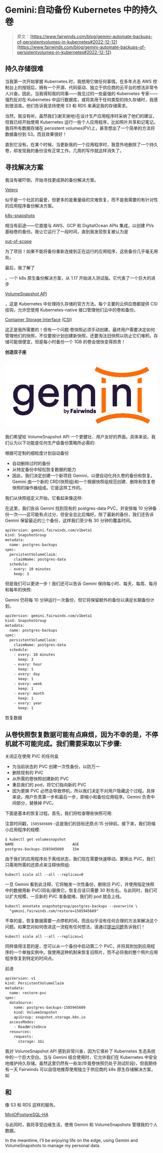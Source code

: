 # Gemini:自动备份 Kubernetes 中的持久卷

> 原文：[https://www.fairwinds.com/blog/gemini-automate-backups-of-persistentvolumes-in-kubernetes#2022-12-12](https://www.fairwinds.com/blog/gemini-automate-backups-of-persistentvolumes-in-kubernetes#2022-12-12)

 ## **持久存储很难**

当我第一次开始掌握 Kubernetes 时，我想用它做任何事情。在多年点击 AWS 控制台上的按钮后，拥有一个开源、代码驱动、独立于供应商的云平台的想法非常令人兴奋。因此，当我得知我的同事——我见过的一些最强的 Kubernetes 专家——强烈反对在 Kubernetes 中运行数据库，或将其用于任何类型的持久存储时，我感到很沮丧。他们告诉我坚持使用 S3 和 RDS 来满足我的存储需求。

当然，我没有听。虽然我们(谢天谢地)在设计生产应用程序时采纳了他们的建议，但我已经开始使用 Kubernetes 运行一些个人应用程序，比如照片共享和记笔记。我将所有数据存储在 persistent volumes(PV)上，甚至想出了一个简单的方法将数据备份到 S3。而且效果很好！

直到它没有。在某个时候，当更新我的一个应用程序时，我意外地删除了一个持久卷，却发现我的备份没有正常工作。几周的写作就这样消失了。

## **寻找解决方案**

我没有被吓倒，开始寻找更成熟的备份解决方案。

[Velero](https://github.com/vmware-tanzu/velero)

似乎是一个社区的最爱，但更多的是重量级的灾难恢复，而不是我需要的有针对性的应用程序备份解决方案。

[k8s-snapshots](https://github.com/miracle2k/k8s-snapshots)

相当有前途——它直接与 AWS、GCP 和 DigitalOcean APIs 集成，以创建 PVs 基础卷的备份。我让它运行了一段时间，直到我发现恢复被认为是

[out-of-scope](https://github.com/miracle2k/k8s-snapshots/issues/38)

为了项目！如果不能将备份重新连接到正在运行的应用程序，这些备份几乎毫无用处。

最后，我了解了

，一个 k8s 原生备份解决方案，从 1.17 开始进入测试版。它代表了一个巨大的进步

[VolumeSnapshot API](https://kubernetes.io/docs/concepts/storage/volume-snapshots/)

，这是 Kubernetes 中处理持久存储的官方方法。每个主要的云供应商都提供 CSI 挂钩，允许您使用 Kubernetes-native 接口管理他们云中的卷和备份。

[Container Storage Interface](https://kubernetes.io/blog/2019/01/15/container-storage-interface-ga/) [](https://kubernetes.io/blog/2019/01/15/container-storage-interface-ga/) [(CSI)](https://kubernetes.io/blog/2019/01/15/container-storage-interface-ga/)

这正是我所需要的！但有一个问题:卷快照必须手动创建。最终用户需要决定如何管理他们的快照，不仅要按计划创建新快照，还要淘汰旧快照以防止它们堆积。存储可能很便宜，但是每小时备份一个 1GB 的卷会很快变得昂贵！

**创造双子座**

## **![Gemini by Fairwinds](img/3b8b6febde94ba1e2244cb39379cc478.png)**

我们希望给 VolumeSnapshot API 一个更健壮、用户友好的界面。具体来说，我们认为以下功能是任何生产级备份策略所必需的:

根据可定制的细粒度计划自动备份

*   自动删除过时的备份
*   从特定备份中轻松恢复数据的能力
*   因此，我们决定创建一个新项目 Gemini，以便自动化持久卷的备份和恢复。Gemini 由一个新的 CRD(快照组)和一个根据快照组规范创建、删除和恢复卷快照的操作器组成。它是这样工作的。

我们从快照组定义开始，它看起来像这样:

在这里，我们告诉 Gemini 找到现有的 postgres-data PVC，并安排每 10 分钟备份一次——这可能有点过分，但安全总比后悔好。除了最新的备份，我们还告诉 Gemini 保留最近的三个备份，这样我们至少有 30 分钟的覆盖时间。

```
apiVersion: gemini.fairwinds.com/v1beta1
kind: SnapshotGroup
metadata:
  name: postgres-backups
spec:
  persistentVolumeClaim:
    claimName: postgres-data
  schedule:
  - every: 10 minutes
    keep: 3 
```

但是我们可以更进一步！我们还可以告诉 Gemini 保持每小时、每天、每周、每月和每年的快照:

Gemini 仍将每 10 分钟运行一次备份，但它将保留额外的备份以满足长期备份计划。

```
apiVersion: gemini.fairwinds.com/v1beta1
kind: SnapshotGroup
metadata:
  name: postgres-backups
spec:
  persistentVolumeClaim:
    claimName: postgres-data
  schedule:
    - every: 10 minutes
      keep: 3
    - every: hour
      keep: 1
    - every: day
      keep: 1
    - every: week
      keep: 1
    - every: month
      keep: 1
    - every: year
      keep: 1 
```

恢复数据

## 从卷快照恢复数据可能有点麻烦，因为不幸的是，不停机就不可能完成。我们需要采取以下步骤:

关闭正在使用 PVC 的任何盒

*   为当前状态的 PVC 创建一次性备份，以防万一
*   删除现有的 PVC
*   从所需的卷快照创建新的 PVC
*   重启我们的 pod，将它们指向新的 PVC
*   因为更换 PVC 必然会导致停机，所以我们决定不对用户隐藏这个过程。具体来说，用户负责第一步和最后一步，即缩小和备份应用程序。Gemini 负责中间部分，替换掉 PVC。

下面是基本的恢复过程。首先，我们将检查哪些快照可用:

注意时间戳，`1585945609` -这是我们的目标还原点:15 分钟前。接下来，我们将缩小应用程序的规模:

```
$ kubectl get volumesnapshot
NAME                           AGE
postgres-backups-1585945609    15m
```

由于我们的应用程序处于离线状态，我们现在需要快速移动。要换出 PVC，我们只需用所需的还原点来注释快照组:

```
kubectl scale all --all --replicas=0
```

一旦 Gemini 看到此注释，它将触发一次性备份，删除旧 PVC，并使用指定快照中的数据用新 PVC(同名)替换它。恢复应该只需要 30 秒左右。与此同时，我们可以扩大规模，一旦新的 PVC 准备就绪，我们的 pod 就会上线。

```
kubectl annotate snapshotgroup/postgres-backups --overwrite \
  "gemini.fairwinds.com/restore=1585945609" 
```

不幸的是，恢复数据需要一点停机时间，而且似乎没有任何合理的方法来解决这个问题。如果您对如何改进这一流程有任何想法，请通过[提出问题](https://github.com/FairwindsOps/gemini/issues)告诉我们！

```
kubectl scale all --all --replicas=1 
```

同样值得注意的是，您可以从一个备份中启动第二个 PVC，并将其附加到应用程序的一个单独实例中。我使用这种机制来恢复旧照片，而不必将我的整个照片应用程序恢复到特定的时间点。

前进

```
apiVersion: v1
kind: PersistentVolumeClaim
metadata:
  name: restore-pvc
spec:
  dataSource:
    name: postgres-backups-1585945609
    kind: VolumeSnapshot
    apiGroup: snapshot.storage.k8s.io
  accessModes:
    - ReadWriteOnce
  resources:
    requests:
      storage: 1Gi 
```

我对 VolumeSnapshot API 感到非常兴奋，因为它填补了 Kubernetes 生态系统中的一个巨大空白。当与 Gemini 结合使用时，它允许我们在 Kubernetes 中安全地维护持久存储。虽然这里仍然有一些龙(毕竟卷快照仍处于测试阶段)，但我期待有一天 Fairwinds 可以自信地推荐使用独立于供应商的 k8s 原生存储解决方案，如

## 和

像 S3 和 RDS 这样的服务。

[MinIO](https://github.com/bitnami/charts/tree/master/bitnami/minio)[PostgreSQL-HA](https://github.com/bitnami/charts/tree/master/bitnami/postgresql-ha)

与此同时，我将享受边缘生活，使用 Gemini 和 VolumeSnapshots 管理我的个人数据。

In the meantime, I’ll be enjoying life on the edge, using Gemini and VolumeSnapshots to manage my personal data.